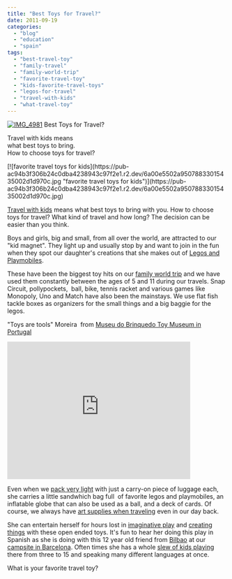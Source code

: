 ```yaml
---
title: "Best Toys for Travel?"
date: 2011-09-19
categories: 
  - "blog"
  - "education"
  - "spain"
tags: 
  - "best-travel-toy"
  - "family-travel"
  - "family-world-trip"
  - "favorite-travel-toy"
  - "kids-favorite-travel-toys"
  - "legos-for-travel"
  - "travel-with-kids"
  - "what-travel-toy"
---
```


[![IMG_4981](https://pub-ac94b3f306b24c0dba4238943c97f2e1.r2.dev/6a00e5502a95078833015435002c64970c.jpg "IMG_4981")](https://pub-ac94b3f306b24c0dba4238943c97f2e1.r2.dev/6a00e5502a95078833015435002c64970c.jpg) Best Toys for Travel?

Travel with kids means  
what best toys to bring.  
How to choose toys for travel?

<!--more--> [![favorite travel toys for kids](https://pub-ac94b3f306b24c0dba4238943c97f2e1.r2.dev/6a00e5502a95078833015435002d1d970c.jpg "favorite travel toys for kids")](https://pub-ac94b3f306b24c0dba4238943c97f2e1.r2.dev/6a00e5502a95078833015435002d1d970c.jpg)  
  
  
[Travel with kids](http://soultravelers3new.local/2011/08/paris-travel-with-kids.html "travel with kids") means what best toys to bring with you. How to choose toys for travel? What kind of travel and how long? The decision can be easier than you think.  
  
Boys and girls, big and small, from all over the world, are attracted to our "kid magnet". They light up and usually stop by and want to join in the fun when they spot our daughter's creations that she makes out of [Legos and Playmobiles](http://soultravelers3new.local/2007/08/heavenly-holida.html "legos and playmobile").

  
These have been the biggest toy hits on our [family world trip](http://soultravelers3new.local/2009/04/how-to-travel-the-world-as-a-digital-nomad-family.html "family world trip") and we have used them constantly between the ages of 5 and 11 during our travels. Snap Circuit, pollypockets,  ball, bike, tennis racket and various games like Monopoly, Uno and Match have also been the mainstays. We use flat fish tackle boxes as organizers for the small things and a big baggie for the legos.  
  
"Toys are tools" Moreira  from [Museu do Brinquedo Toy Museum in Portugal](http://soultravelers3new.local/2008/07/toy-museum.html#more "toy museum in portugal")  
  

<iframe src="http://www.youtube.com/embed/3zXR0VSi6ck?rel=0" frameborder="0" height="315" width="420"></iframe>

  
  
Even when we [pack very light](http://soultravelers3new.local/2011/08/minimalist-living-family-travel-lifestyle-books.html "pack very light") with just a carry-on piece of luggage each, she carries a little sandwhich bag full  of favorite legos and playmobiles, an inflatable globe that can also be used as a ball, and a deck of cards. Of course, we always have [art supplies when traveling](http://soultravelers3new.local/2010/02/kids-art-creativity-travel-family-friendly-travel-education-homeschool-roadschool-.html "art supplies") even in our day back.  
  
She can entertain herself for hours lost in [imaginative play](http://soultravelers3new.local/2006/11/first-play-date.html "imaginative play") and [creating things](http://soultravelers3new.local/2007/02/creative-projec.html "creating things") with these open ended toys. It's fun to hear her doing this play in Spanish as she is doing with this 12 year old friend from [Bilbao](http://soultravelers3new.local/2009/06/wow-guggenheim-bilbao-.html "Bilbao") at our [campsite in Barcelona](http://soultravelers3new.local/2011/07/what-our-nomadic-travel-lifestyle-looks-like-family-fun.html "campsite in barcelona"). Often times she has a whole [slew of kids playing](http://soultravelers3new.local/2008/07/workyoutube-pla.html "whole slew of kids playing") there from three to 15 and speaking many different languages at once.  
  
What is your favorite travel toy?
